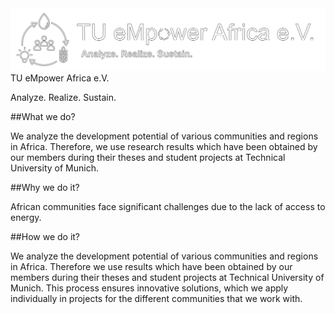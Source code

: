 <img src="/logo/logo-white-border-black.svg"/>
TU eMpower Africa e.V.

Analyze. Realize. Sustain.

##What we do?

We analyze the development potential of various communities and regions in Africa. Therefore, we use research results which have been obtained by our members during their theses and student projects at Technical University of Munich.

##Why we do it?

African communities face significant challenges due to the lack of access to energy.

##How we do it?

We analyze the development potential of various communities and regions in Africa. Therefore we use results which have been obtained by our members during their theses and student projects at Technical University of Munich. This process ensures innovative solutions, which we apply individually in projects for the different communities that we work with.